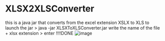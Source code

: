# XLSX2XLSConverter
this is a java jar that converts from the excel extension XSLX to XLS
to launch the jar > java -jar XLSXToXLSConverter.jar
write the name of the file + xlsx extension > enter
!!!!DONE
![image](https://user-images.githubusercontent.com/60628216/232319782-a5e4dc76-9ee7-4182-94a6-fa45d00352fa.png)
